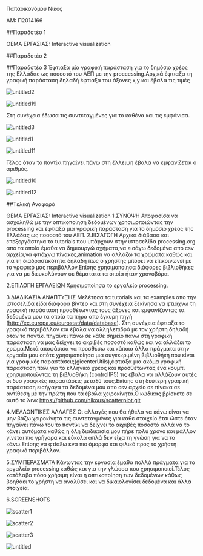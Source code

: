﻿

Παπαοικονόμου Νίκος


ΑΜ: Π2014166


##Παραδοτέο 1


ΘΕΜΑ ΕΡΓΑΣΙΑΣ: Interactive visualization


##Παραδοτέο 2


##Παραδοτέο 3
Έφτιαξα μία γραφική παράσταση για το δημόσιο χρέος της Ελλάδας ως ποσοστό του ΑΕΠ με την proccessing.Αρχικά έφτιαξα τη γραφική παράσταση δηλαδή έφτιαξα του άξονες x,y και έβαλα τις τιμές

![untitled2](https://cloud.githubusercontent.com/assets/12613497/20979281/032b2ffc-bcb5-11e6-99b1-d82cd204c2b8.png)

![untitled19](https://cloud.githubusercontent.com/assets/12613497/20979284/07199478-bcb5-11e6-9dc1-090c72fbd30e.png)

Στη συνέχεια έδωσα τις συντεταγμένες για το καθένα και τις εμφάνισα.

![untitled3](https://cloud.githubusercontent.com/assets/12613497/20979283/032febdc-bcb5-11e6-8684-8a15939ffe08.png)

![untitled1](https://cloud.githubusercontent.com/assets/12613497/20979273/fba0d520-bcb4-11e6-8050-4a02a48a08f3.png)

![untitled11](https://cloud.githubusercontent.com/assets/12613497/20979291/0ab97d1e-bcb5-11e6-9012-83973be92f06.png)

Τέλος όταν το ποντίκι πηγαίνει πάνω στη έλλειψη έβαλα να εμφανίζεται ο αριθμός.

![untitled10](https://cloud.githubusercontent.com/assets/12613497/20979282/032e655a-bcb5-11e6-9ae6-f410b7409df5.png)

![untitled12](https://cloud.githubusercontent.com/assets/12613497/20979290/0ab2f5f2-bcb5-11e6-9495-b1f463c26b79.png)

##Tελική Αναφορά

ΘΕΜΑ ΕΡΓΑΣΙΑΣ: Interactive visualization
1.ΣΥΝΟΨΗ
Αποφασίσα να ασχοληθώ με την οπτικοποίηση δεδομένων χρησιμοποιώντας την processing και έφτιαξα μια γραφική παράσταση για το δημόσιο χρέος της Ελλάδας ως ποσοστό του ΑΕΠ.
 2.ΕΙΣΑΓΩΓΗ
Αρχικά διάβασα και επεξεργάστηκα τα tutorials που υπάρχουν στην ιστοσελίδα processing.org απο τα οποία έμαθα να δημιουργώ σχήματα,να εισάγω δεδομένα απο csv αρχεία,να φτιάχνω πίνακες,animation να αλλάζω τα χρώματα καθώς και για τη διαδραστικότητα δηλαδή πως ο χρήστης μπορεί να επικοινωνεί με το γραφικό μας περιβάλλον.Επίσης χρησιμοποίησα διάφορες βιβλιοθήκες για να με διευκολύνουν σε θέματατα τα οποία ήταν χρονοβόρα.

2.ΕΠΙΛΟΓΗ ΕΡΓΑΛΕΙΩΝ
 Χρησιμοποίησα το εργαλείο processing.
 
 3.ΔΙΑΔΙΚΑΣΙΑ ΑΝΑΠΤΥΞΗΣ
Μελέτησα τα tutorials και τα examples απο την ιστοσελίδα είδα διάφορα βίντεο και στη συνέχεια ξεκίνησα να φτιάχνω τη γραφική παράσταση προσθέτωντας τους άξονες και εμφανίζοντας τα δεδομένα μου τα οποία τα πήρα απο έγκυρη πηγή (http://ec.europa.eu/eurostat/data/database). Στη συνέχεια έφτιαξα το γραφικό περιβάλλον και έβαλα να αλληλεπιδρά με τον χρήστη δηλαδή όταν το ποντίκι πηγαίνει πάνω σε κάθε σημείο πάνω στη γραφική παράσταση να μας δείχνει το ακριβές ποσοστό καθώς και να αλλάζει το χρώμα.Μετά αποφάσισα να προσθέσω και κάποια άλλα πράγματα στην εργασία μου οπότε χρησιμοποίησα μια συγκεκριμένη βιβλιοθήκη που είναι για γραφικές παραστάσεις(gicenterUtils),έφτιαξα μια ακόμα γραφική παράσταση πάλι για το ελληνικό χρέος και προσθέτωντας ένα κουμπί χρησιμοποιώντας τη βιβλιοθήκη (controlIP5) τις έβαλα να αλλάζουν αυτές οι δυο γραφικές παραστάσεις μεταξύ τους.Επίσης στη δεύτερη γραφική παράσταση εισήγαγα τα δεδομένα μου απο csv αρχείο σε πίνακα  σε αντίθεση με την πρώτη που τα έβαλα χειροκίνητα.Ο κώδικας βρίσκετε σε αυτό το λινκ https://github.com/nikous/scatterplot.git

4.ΜΕΛΛΟΝΤΙΚΕΣ ΑΛΛΑΓΕΣ
Οι αλλαγές που θα ήθελα να κάνω είναι να μην βάζω χειροκίνητα τις συντεταγμένες για καθε στοιχείο έτσι ώστε όταν πηγαίνει πάνω του το ποντίκι να δείχνει το ακριβές ποσοστό αλλά να το κάνει αυτόματα καθώς η όλη διαδικασία μου πήρε πολύ χρόνο και μάλλον γίνεται πιο γρήγορα και εύκολα απλά δεν είχα τη γνώση για να το κάνω.Επίσης να φτίαξω ενα πιο όμορφο και φιλικό προς το χρήστη γραφικό περιβάλλον.

5.ΣΥΜΠΕΡΑΣΜΑΤΑ
Κάνωντας την εργασία έμαθα πολλά πράγματα για το εργαλείο processing καθώς και για την γλώσσα που χρησιμοποιεί.Τέλος κατάλαβα πόσο χρήσιμη είναι η οπτικοποίηση των δεδομένων κάθως βοηθάει το χρήστη να αναλύσει και να δικαιολογίσει δεδομένα και άλλα στοιχεία. 

6.SCREENSHOTS

![scatter1](https://cloud.githubusercontent.com/assets/12613497/22229245/3d0a0bd6-e1df-11e6-80d3-2146d77656ae.png)

![scatter2](https://cloud.githubusercontent.com/assets/12613497/22229249/43886642-e1df-11e6-9d9c-e3ce49c25ab5.png)

![scatter3](https://cloud.githubusercontent.com/assets/12613497/22229251/44f2009c-e1df-11e6-97a6-fdf3e5a91520.png)

![untitled](https://cloud.githubusercontent.com/assets/12613497/22229656/bfd58642-e1e1-11e6-9063-71f932ec7922.png)




